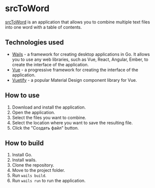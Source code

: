 # srcToWord

[srcToWord](https://github.com/ker264/srcToWord) is an application that allows you to combine multiple text files into one word with a table of contents.

## Technologies used

* [Wails](https://wails.io/) - a framework for creating desktop applications in Go. It allows you to use any web libraries, such as Vue, React, Angular, Ember, to create the interface of the application.
* [Vue](https://vuejs.org/) - a progressive framework for creating the interface of the application.
* [Vuetify](https://vuetifyjs.com/) - a popular Material Design component library for Vue.

## How to use

1. Download and install the application.
2. Open the application.
3. Select the files you want to combine.
4. Select the location where you want to save the resulting file.
5. Click the "Создать файл" button.

## How to build

1. Install Go.
2. Install wails.
3. Clone the repository.
4. Move to the project folder.
5. Run `wails build`.
6. Run `wails run` to run the application.

